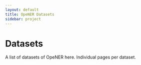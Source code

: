 ```yaml
---
layout: default
title: OpeNER Datasets
sidebar: project
---
```


# Datasets

A list of datasets of OpeNER here. Individual pages per dataset.



